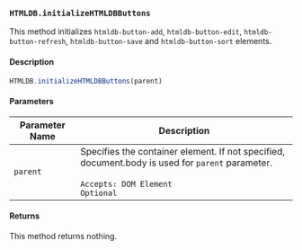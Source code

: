 ### `HTMLDB.initializeHTMLDBButtons`

This method initializes `htmldb-button-add`, `htmldb-button-edit`, `htmldb-button-refresh`, `htmldb-button-save` and `htmldb-button-sort` elements.

#### Description

```javascript
HTMLDB.initializeHTMLDBButtons(parent)
```

#### Parameters

| Parameter Name             | Description                               |
| -------------------------- | ----------------------------------------- |
| `parent` | Specifies the container element. If not specified, document.body is used for `parent` parameter.<br><br>`Accepts: DOM Element`<br>`Optional` |

#### Returns

This method returns nothing.